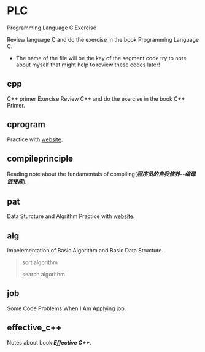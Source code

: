 # PLC
Programming Language C Exercise

Review language C and do the exercise in the book Programming Language C.

* The name of the file will be the key of the segment code try to note about myself that might help to review these codes later!

## cpp
C++ primer Exercise
Review C++ and do the exercise in the book C++ Primer.

## cprogram
Practice with [website](http://www.cprogram.com).

## compileprinciple
Reading note about the fundamentals of compiling(***程序员的自我修养--编译链接库***).

## pat
Data Sturcture and Algrithm Practice with [website](http://www.patest.cn/contests/mooc-ds).

## alg
Impelementation of Basic Algorithm and Basic Data Structure.
> sort algorithm
>
> search algorithm

## job
Some Code Problems When I Am Applying job.

## effective_c++
Notes about book ***Effective C++***.
